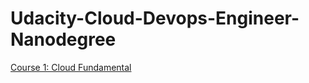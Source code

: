 # Udacity-Cloud-Devops-Engineer-Nanodegree

[Course 1: Cloud Fundamental](Course_1_cloud_fundamentals)
